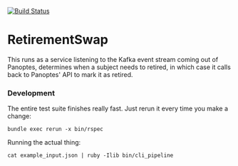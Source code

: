 [![Build Status](https://travis-ci.org/zooniverse/retirement_swap.svg)](https://travis-ci.org/zooniverse/retirement_swap)

# RetirementSwap

This runs as a service listening to the Kafka event stream coming out of Panoptes,
determines when a subject needs to retired, in which case it calls back to Panoptes' API to mark it as retired.


### Development

The entire test suite finishes really fast. Just rerun it every time you make a change:

```
bundle exec rerun -x bin/rspec
```

Running the actual thing:

```
cat example_input.json | ruby -Ilib bin/cli_pipeline
```
